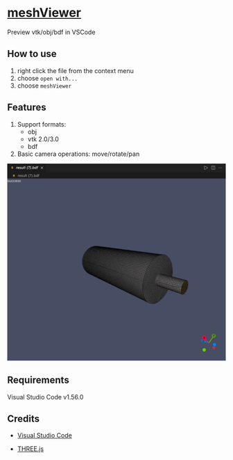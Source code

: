 # [meshViewer](https://github.com/zjc0707/vscode-meshViewer)

Preview vtk/obj/bdf in VSCode

## How to use

1. right click the file from the context menu
2. choose `open with...` 
3. choose `meshViewer`

## Features

1. Support formats:
   - obj
   - vtk 2.0/3.0
   - bdf
2. Basic camera operations:  move/rotate/pan

![main](images/main.png)

## Requirements

Visual Studio Code v1.56.0

## Credits

* [Visual Studio Code](https://code.visualstudio.com/)

* [THREE.js](https://threejs.org)

